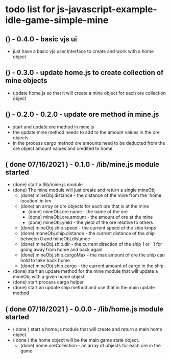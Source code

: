 # todo list for js-javascript-example-idle-game-simple-mine

## () - 0.4.0 - basic vjs ui
* just have a basic vjs user interface to create and work with a home object

## () - 0.3.0 - update home.js to create collection of mine objects
* update home.js so that it will create a mine object for each ore collection object

## () - 0.2.0 - 0.2.0 - update ore method in mine.js
* start and update ore method in mine.js
* the update mine method needs to add to the amount values in the ore objects
* in the process cargo method ore amounts need to be deducted from the ore object amount values and credited to home


## ( done 07/16/2021 ) - 0.1.0 - /lib/mine.js module started
* (done) start a /lib/mine.js module
* (done) The mine module will just create and return a single mineObj
    * (done) mineObj.distance      - the distance of the mine from the 'home location' in km
    * (done) an array or ore objects for each ore that is at the mine
        * (done) mineObj.ore.name      - the name of the ore
        * (done) mineObj.ore.amount    - the amount of ore at the mine
        * (done) mineObj.yield         - the yield of the ore relative to others
    * (done) mineObj.ship.speed    - the current speed of the ship kmps
    * (done) moneObj.ship.distance - the current distance of the ship between 0 and mineObj.distance
    * (done) mineObj.ship.dir      - the current direction of the ship 1 or -1 for going away from home and back again
    * (done) mineObj.ship.cargoMax - the max amount of ore the ship can hold to take back home
    * (done) mineObj.ship.cargo    - the current amount of cargo in the ship.
* (done) start an update method for the mine module that will update a mineObj with a given home object
* (done) start process cargo helper
* (done) start an update ship method and use that in the main update method

## ( done 07/16/2021 ) - 0.0.0 - /lib/home.js module started
* ( done ) start a home.js module that will create and return a main home object.
* ( done ) the home object will be the main game state object.
    * (done) home.oreCollection - an array of objects for each ore in the game